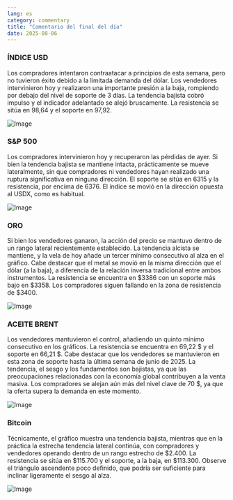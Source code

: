 ```yaml
---
lang: es
category: commentary
title: "Comentario del final del día"
date: 2025-08-06
---
```


### ÍNDICE USD

Los compradores intentaron contraatacar a principios de esta semana, pero no tuvieron éxito debido a la limitada demanda del dólar. Los vendedores intervinieron hoy y realizaron una importante presión a la baja, rompiendo por debajo del nivel de soporte de 3 días. La tendencia bajista cobró impulso y el indicador adelantado se alejó bruscamente. La resistencia se sitúa en 98,64 y el soporte en 97,92.

![Image](https://markleighedu.github.io/img/Aug-2025/06-Aug-2025/usdindex.jpg)

### S&P 500

Los compradores intervinieron hoy y recuperaron las pérdidas de ayer. Si bien la tendencia bajista se mantiene intacta, prácticamente se mueve lateralmente, sin que compradores ni vendedores hayan realizado una ruptura significativa en ninguna dirección. El soporte se sitúa en 6315 y la resistencia, por encima de 6376. El índice se movió en la dirección opuesta al USDX, como es habitual.

![Image](https://markleighedu.github.io/img/Aug-2025/06-Aug-2025/sp500.jpg)

### ORO

Si bien los vendedores ganaron, la acción del precio se mantuvo dentro de un rango lateral recientemente establecido. La tendencia alcista se mantiene, y la vela de hoy añade un tercer mínimo consecutivo al alza en el gráfico. Cabe destacar que el metal se movió en la misma dirección que el dólar (a la baja), a diferencia de la relación inversa tradicional entre ambos instrumentos. La resistencia se encuentra en $3386 con un soporte más bajo en $3358. Los compradores siguen fallando en la zona de resistencia de $3400.

![Image](https://markleighedu.github.io/img/Aug-2025/06-Aug-2025/gold.jpg)

### ACEITE BRENT

Los vendedores mantuvieron el control, añadiendo un quinto mínimo consecutivo en los gráficos. La resistencia se encuentra en 69,22 $ y el soporte en 66,21 $. Cabe destacar que los vendedores se mantuvieron en esta zona de soporte hasta la última semana de junio de 2025. La tendencia, el sesgo y los fundamentos son bajistas, ya que las preocupaciones relacionadas con la economía global contribuyen a la venta masiva. Los compradores se alejan aún más del nivel clave de 70 $, ya que la oferta supera la demanda en este momento.

![Image](https://markleighedu.github.io/img/Aug-2025/06-Aug-2025/brentoil.jpg)

### Bitcoin

Técnicamente, el gráfico muestra una tendencia bajista, mientras que en la práctica la estrecha tendencia lateral continúa, con compradores y vendedores operando dentro de un rango estrecho de $2.400. La resistencia se sitúa en $115.700 y el soporte, a la baja, en $113.300. Observe el triángulo ascendente poco definido, que podría ser suficiente para inclinar ligeramente el sesgo al alza.

![Image](https://markleighedu.github.io/img/Aug-2025/06-Aug-2025/bitcoin.jpg)

